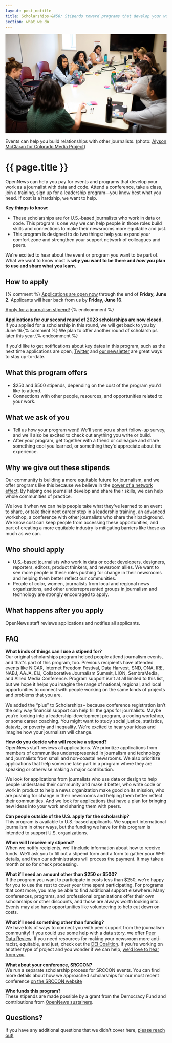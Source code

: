 ```yaml
---
layout: post_notitle
title: Scholarships+&#58; Stipends toward programs that develop your work
section: what we do
---
```


<img src="/media/img/scholarships_2023.jpg" class="topline">
<p class="caption">Events can help you build relationships with other journalists. (photo: <a href="https://creativecommons.org/licenses/by/3.0/us/">Alyson McClaran for Colorado Media Project</a>)</p>

# {{ page.title }}

OpenNews can help you pay for events and programs that develop your work as a journalist with data and code. Attend a conference, take a class, join a training, sign up for a leadership program—you know best what you need. If cost is a hardship, we want to help.

**Key things to know:**

* These scholarships are for U.S.-based journalists who work in data or code. This program is one way we can help people in those roles build skills and connections to make their newsrooms more equitable and just.
* This program is designed to do two things: help you expand your comfort zone and strengthen your support network of colleagues and peers.

We're excited to hear about the event or program you want to be part of. What we want to know most is **_why_ you want to be there and _how_ you plan to use and share what you learn.**

## How to apply

{% comment %}
[Applications are open now](https://docs.google.com/forms/d/e/1FAIpQLSd-W5t3koQrgT-7DPJn5Q3HOAWjXJNXWixbh3XjitAtydtdEw/viewform) through the end of **Friday, June 2**. Applicants will hear back from us by **Friday, June 16**.

<a class="sidebar-button" href="https://docs.google.com/forms/d/e/1FAIpQLSd-W5t3koQrgT-7DPJn5Q3HOAWjXJNXWixbh3XjitAtydtdEw/viewform">Apply for a journalism stipend!</a>
{% endcomment %}

**Applications for our second round of 2023 scholarships are now closed.** If you applied for a scholarship in this round, we will get back to you by June 16.{% comment %} We plan to offer another round of scholarships later this year.{% endcomment %}

If you'd like to get notifications about key dates in this program, such as the next time applications are open, [Twitter](https://twitter.com/opennews) and [our newsletter](http://eepurl.com/czSVTL) are great ways to stay up-to-date.

## What this program offers

* $250 and $500 stipends, depending on the cost of the program you'd like to attend.
* Connections with other people, resources, and opportunities related to your work.

## What we ask of you

* Tell us how your program went! We'll send you a short follow-up survey, and we'll also be excited to check out anything you write or build.
* After your program, get together with a friend or colleague and share something cool you learned, or something they'd appreciate about the experience.

## Why we give out these stipends

Our community is building a more equitable future for journalism, and we offer programs like this because we believe in the [power of a network effect](/blog/scholarships-networks/). By helping one journalist develop and share their skills, we can help whole communities of practice.

We love it when we can help people take what they've learned to an event to share, or take their next career step in a leadership training, an advanced workshop, a conference with other journalists who share their background. We know cost can keep people from accessing these opportunities, and part of creating a more equitable industry is mitigating barriers like these as much as we can.

## Who should apply

* U.S.-based journalists who work in data or code: developers, designers, reporters, editors, product thinkers, and newsroom allies. We want to see more people in these roles pushing for change in their newsrooms and helping them better reflect our communities.
* People of color, women, journalists from local and regional news organizations, and other underrepresented groups in journalism and technology are strongly encouraged to apply.

## What happens after you apply

OpenNews staff reviews applications and notifies all applicants.


## FAQ

**What kinds of things can I use a stipend for?**  
Our original scholarships program helped people attend journalism events, and that's part of this program, too. Previous recipients have attended events like NICAR, Internet Freedom Festival, Data Harvest, SND, ONA, IRE, NABJ, AAJA, EIJ, Collaborative Journalism Summit, LION, SembraMedia, and Allied Media Conference. Program support isn't at all limited to this list, but we hope it helps you imagine the range of national, regional, and local opportunities to connect with people working on the same kinds of projects and problems that you are.

We added the “plus” to Scholarships+ because conference registration isn’t the only way financial support can help fill the gaps for journalists. Maybe you’re looking into a leadership-development program, a coding workshop, or some career coaching. You might want to study social justice, statistics, dataviz, or poverty and inequality. We’re excited to hear your ideas and imagine how your journalism will change.

**How do you decide who will receive a stipend?**  
OpenNews staff reviews all applications. We prioritize applications from members of communities underrepresented in journalism and technology and journalists from small and non-coastal newsrooms. We also prioritize applications that help someone take part in a program where they are speaking or otherwise making a major contribution.

We look for applications from journalists who use data or design to help people understand their community and make it better, who write code or work in product to help a news organization make good on its mission, who are pushing for change in their newsrooms and helping them better reflect their communities. And we look for applications that have a plan for bringing new ideas into your work and sharing them with peers.

**Can people outside of the U.S. apply for the scholarship?**  
This program is available to U.S.-based applicants. We support international journalism in other ways, but the funding we have for this program is intended to support U.S. organizations.

**When will I receive my stipend?**  
When we notify recipients, we'll include information about how to receive funds. We'll ask you to fill out a stipend form and a form to gather your W-9 details, and then our administrators will process the payment. It may take a month or so for check processing.

**What if I need an amount other than $250 or $500?**  
If the program you want to participate in costs less than $250, we're happy for you to use the rest to cover your time spent participating. For programs that cost more, you may be able to find additional support elsewhere: Many conferences, programs, and professional organizations offer their own scholarships or other discounts, and those are always worth looking into. Events may also have opportunities like volunteering to help cut down on costs.

**What if I need something other than funding?**  
We have lots of ways to connect you with peer support from the journalism community! If you could use some help with a data story, we offer [Peer Data Review](/what/community/datareview/). If you need resources for making your newsroom more anti-racist, equitable, and just, check out the [DEI Coalition](/what/community/dei-coalition/). If you're working on another type of project and you wonder if we can help, [we'd love to hear from you](mailto:info@opennews.org).

**What about your conference, SRCCON?**  
We run a separate scholarship process for SRCCON events. You can find more details about how we approached scholarships for our most recent conference [on the SRCCON website](https://2020.srccon.org/scholarships/)

**Who funds this program?**  
These stipends are made possible by a grant from the Democracy Fund and contributions from [OpenNews sustainers](https://opennews.networkforgood.com/).

## Questions?

If you have any additional questions that we didn't cover here, [please reach out!](mailto:info@opennews.org)
